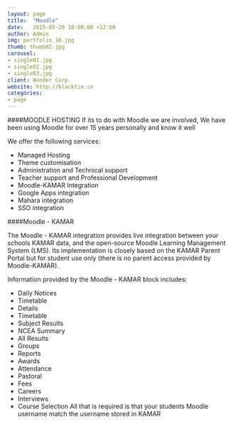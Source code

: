```yaml
---
layout: page
title:  "Moodle"
date:   2015-05-20 18:00:00 +12:00
author: Admin
img: portfolio_10.jpg
thumb: thumb02.jpg
carousel:
- single01.jpg
- single02.jpg
- single03.jpg
client: Wonder Corp.
website: http://blacktie.co
categories:
- page
---
```

####MOODLE HOSTING
If its to do with Moodle we are involved, We have been using Moodle for over 15 years personally and know it well

We offer the following services:

- Managed Hosting
- Theme customisation
- Administration and Technical support
- Teacher support and Professional Development
- Moodle-KAMAR Integration
- Google Apps integration
- Mahara integration
- SSO integration

####Moodle - KAMAR

The Moodle - KAMAR integration provides live integration between your schools KAMAR data, and the open-source Moodle Learning Management System (LMS). Its implementation is closely based on the KAMAR Parent Portal but for student use only (there is no parent access provided by Moodle-KAMAR).

Information provided by the Moodle - KAMAR block includes:

- Daily Notices
- Timetable
- Details
- Timetable
- Subject Results
- NCEA Summary
- All Results
- Groups
- Reports
- Awards
- Attendance
- Pastoral
- Fees
- Careers
- Interviews
- Course Selection
All that is required is that your students Moodle username match the username stored in KAMAR
